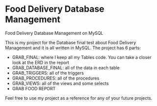# Food Delivery Database Management
Food Delivery Database Management on MySQL

This is my project for the Database final test about Food Delivery Management and it is all written in MySQL. 
The project has 6 parts: 
- GRAB_FINAL: where I keep all my Tables code. You can take a closer look at the ERD in the report
- GRAB_DATABASE_FINAL: all of the data in each table
- GRAB_TRIGGERS: all of the triggers
- GRAB_PROCEDURES: all of the procedures
- GRAB_VIEWS: all of the views and some selects
- GRAB FOOD REPORT

Feel free to use my project as a reference for any of your future projects.
